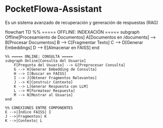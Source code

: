 # PocketFlowa-Assistant
Es un sistema avanzado de recuperación y generación de respuestas (RAG)


flowchart TD
    %% ===== OFFLINE: INDEXACIÓN =====
    subgraph Offline[Procesamiento de Documentos]
        A[Documentos en /documents] --> B[Procesar Documentos]
        B --> C[Fragmentar Texto]
        C --> D[Generar Embeddings]
        D --> E[Almacenar en FAISS]
    end

    %% ===== ONLINE: CONSULTA =====
    subgraph Online[Consulta del Usuario]
        F[Pregunta del Usuario] --> G[Preprocesar Consulta]
        G --> H[Generar Embedding de Consulta]
        H --> I[Buscar en FAISS]
        I --> J[Obtener Fragmentos Relevantes]
        J --> K[Construir Contexto]
        K --> L[Generar Respuesta con LLM]
        L --> M[Formatear Respuesta]
        M --> N[Mostrar al Usuario]
    end

    %% CONEXIONES ENTRE COMPONENTES
    E -->|Índice FAISS| I
    J -->|Fragmentos| K
    K -->|Contexto| L
